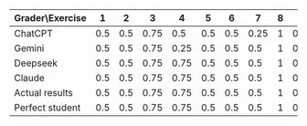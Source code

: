 |Grader\Exercise|1|2|3|4|5|6|7|8|9a|9b|10|11|12|Total
|--|--|--|--|--|--|--|--|--|--|--|--|--|--|--|
|ChatCPT|0.5|0.5|0.75|0.5|0.5|0.5|0.25|1|0.75|0.25|0.5|0.5|1.25|7.75
|Gemini|0.5|0.5|0.75|0.25|0.5|0.5|0.5|1|0.75|0.75|0.5|0.5|0.75|7.75
|Deepseek|0.5|0.5|0.75|0.75|0.5|0.5|0.5|1|0.5|0.25|0.5|0.5|1.25|8
|Claude|0.5|0.5|0.75|0.75|0.5|0.5|0.5|1|0.75|0.25|0.5|0.35|1.5|8.35
|Actual results|0.5|0.5|0.75|0.75|0.5|0.5|0.5|1|0.75|0|0.5|0.5|1|7.75
|Perfect student|0.5|0.5|0.75|0.75|0.5|0.5|0.5|1|0.75|0.75|0.5|0.5|1.5|9